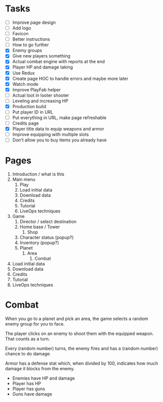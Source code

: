 # Tasks

- [ ] Improve page design
- [ ] Add logo
- [ ] Favicon
- [ ] Better instructions
- [ ] How to go further
- [x] Enemy groups
- [x] Give new players something
- [x] Actual combat engine with reports at the end
- [x] Player HP and damage taking
- [x] Use Redux
- [x] Create page HOC to handle errors and maybe more later
- [x] Watch mode
- [x] Improve PlayFab helper
- [ ] Actual loot in looter shooter
- [ ] Leveling and increasing HP
- [x] Production build
- [ ] Put player ID in URL
- [ ] Put everything in URL, make page refreshable
- [ ] Credits page
- [x] Player title data to equip weapons and armor
- [ ] Improve equipping with multiple slots
- [ ] Don't allow you to buy items you already have

# Pages

1. Introduction / what is this
1. Main menu
    1. Play
    1. Load initial data
    1. Download data
    1. Credits
    1. Tutorial
    1. LiveOps techniques
1. Game
    1. Director / select destination
    1. Home base / Tower
        1. Shop
    1. Character status (popup?)
    1. Inventory (popup?)
    1. Planet
        1. Area
            1. Combat
1. Load initial data
1. Download data
1. Credits
1. Tutorial
1. LiveOps techniques

# Combat

When you go to a planet and pick an area, the game selects a random enemy group for you to face.

The player clicks on an enemy to shoot them with the equipped weapon. That counts as a turn.

Every (random number) turns, the enemy fires and has a (random number) chance to do damage.

Armor has a defense stat which, when divided by 100, indicates how much damage it blocks from the enemy.

- Enemies have HP and damage
- Player has HP
- Player has guns
- Guns have damage